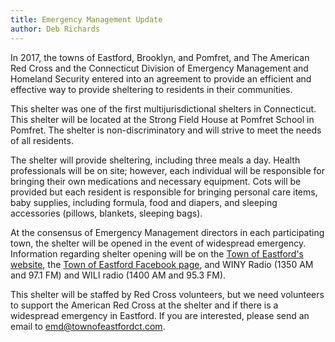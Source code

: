 ```yaml
---
title: Emergency Management Update
author: Deb Richards
---
```


In 2017, the towns of Eastford, Brooklyn, and Pomfret, and The American
Red Cross and the Connecticut Division of Emergency Management and
Homeland Security entered into an agreement to provide an efficient and
effective way to provide sheltering to residents in their communities.

This shelter was one of the first multijurisdictional shelters in
Connecticut. This shelter will be located at the Strong Field House at
Pomfret School in Pomfret. The shelter is non-discriminatory and will
strive to meet the needs of all residents.

The shelter will provide sheltering, including three meals a day. Health
professionals will be on site; however, each individual will be
responsible for bringing their own medications and necessary equipment.
Cots will be provided but each resident is responsible for bringing
personal care items, baby supplies, including formula, food and diapers,
and sleeping accessories (pillows, blankets, sleeping bags).

At the consensus of Emergency Management directors in each participating
town, the shelter will be opened in the event of widespread emergency.
Information regarding shelter opening will be on the [Town of Eastford's website](https://www.eastfordct.gov/), 
the [Town of Eastford Facebook page](https://www.facebook.com/townofeastfordct/), and WINY Radio (1350 AM and
97.1 FM) and WILI radio (1400 AM and 95.3 FM).

This shelter will be staffed by Red Cross volunteers, but we need
volunteers to support the American Red Cross at the shelter and if there
is a widespread emergency in Eastford. If you are interested, please
send an email to [emd@townofeastfordct.com](mailto:emd@townofeastfordct.com).

